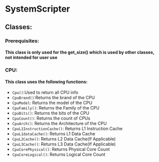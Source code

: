 <h1>SystemScripter</h1>
<h2>Classes:</h2>
<h3>Prerequisites:</h3>
<h4>This class is only used for the get_size() which is used by other classes, not intended for user use</h4>
<h3>CPU:</h3>
<h4>This class uses the following functions:</h4>
<ul>
<li><code>Cpu()</code>:Used to return all CPU info</li>
<li><code>CpuBrand()</code>:Returns the brand of the CPU</li>
<li><code>CpuModel</code>: Returns the model of the CPU</li>
<li><code>CpuFamily()</code>: Returns the Family of the CPU</li>
<li><code>CpuBits()</code>: Returns the bits of the CPU</li>
<li><code>CpuCount()</code>: Returns the count of CPUs</li>
<li><code>CpuArch()</code>: Returns the Architecture of the CPU</li>
<li><code>CpuL1InstructionCache()</code>: Returns L1 Instruction Cache</li>
<li><code>CpuL1dataCache()</code>: Returns L1 Data Cache</li>
<li><code>CpuL2Cache()</code>: Returns L2 Data Cache(If Applicable)</li>
<li><code>CpuL3Cache()</code>: Returns L3 Data Cache(If Applicable)</li>
<li><code>CpuCorePhysical()</code>: Returns Physical Core Count</li>
<li><code>CpuCoreLogical()</code>: Returns Logical Core Count</li>
</ul>